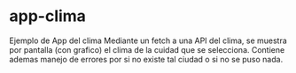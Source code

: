 # app-clima
Ejemplo de App del clima
Mediante un fetch a una API del clima, se muestra por pantalla (con grafico) el clima de la cuidad que se selecciona. Contiene ademas manejo de errores por si no existe tal ciudad o si no se puso nada.
